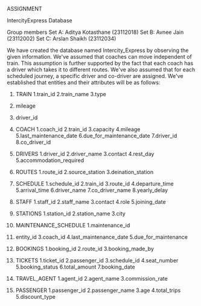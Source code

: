 ASSIGNMENT

IntercityExpress Database

Group members
Set A: Aditya Kotasthane (23112018)
Set B: Avnee Jain (23112002)
Set C: Arslan Shaikh (23112034)

We have created the database named Intercity_Express by observing the given information. We've assumed that coaches can move independent of train. This assumption is further supported by the fact that each coach has a driver which takes it to different routes. We've also assumed  that for each scheduled journey, a specific driver and co-driver are assigned. We've established that entities and their attributes will be as follows:


1. TRAIN
   1.train_id
   2.train_name
   3.type
  4. mileage
  5. driver_id

2. COACH
   1.coach_id
   2.train_id
   3.capacity
   4.mileage
   5.last_maintenance_date
   6.due_for_maintenance_date
   7.driver_id
   8.co_driver_id

3. DRIVERS
   1.driver_id
   2.driver_name
   3.contact
   4.rest_day
   5.accommodation_required

4. ROUTES
   1.route_id
   2.source_station
   3.deination_station

5. SCHEDULE
   1.schedule_id
   2.train_id
   3.route_id
   4.departure_time
   5.arrival_time
   6.driver_name
   7.co_driver_name
   8.yearly_delay

6. STAFF
   1.staff_id
   2.staff_name
   3.contact
   4.role
   5.joining_date

7. STATIONS
   1.station_id
   2.station_name
   3.city

8. MAINTENANCE_SCHEDULE
   1.maintenance_id
  2. entity_id
   3.coach_id
   4.last_maintenance_date
   5.due_for_maintenance

9. BOOKINGS
   1.booking_id
   2.route_id
   3.booking_made_by

10. TICKETS
    1.ticket_id
    2.passenger_id
    3.schedule_id
    4.seat_number
    5.booking_status
    6.total_amount
    7.booking_date

11. TRAVEL_AGENT
    1.agent_id
    2.agent_name
    3.commission_rate

12. PASSENGER
    1.passenger_id
    2.passenger_name
    3.age
    4.total_trips
    5.discount_type



